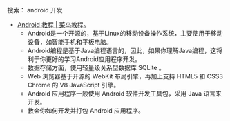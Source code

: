 搜索： android 开发

- [Android 教程 | 菜鸟教程](https://www.runoob.com/android/android-tutorial.html)。
  + Android是一个开源的，基于Linux的移动设备操作系统，主要使用于移动设备，如智能手机和平板电脑。
  + Android编程是基于Java编程语言的，因此，如果你理解Java编程，这将利于你更好的学习Android应用程序开发。
  + 数据存储方面，使用轻量级关系型数据库 SQLite 。
  + Web 浏览器基于开源的 WebKit 布局引擎，再加上支持 HTML5 和 CSS3 Chrome 的 V8 JavaScript 引擎。
  + Android 应用程序一般使用 Android 软件开发工具包，采用 Java 语言来开发。
  + 教会你如何开发并打包 Android 应用程序。